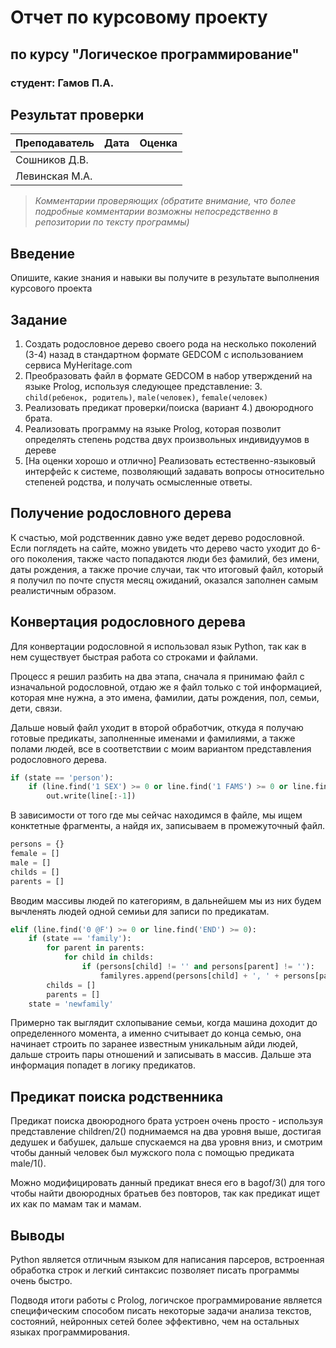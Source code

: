# Отчет по курсовому проекту
## по курсу "Логическое программирование"

### студент: Гамов П.А.

## Результат проверки

| Преподаватель     | Дата         |  Оценка       |
|-------------------|--------------|---------------|
| Сошников Д.В. |              |               |
| Левинская М.А.|              |               |

> *Комментарии проверяющих (обратите внимание, что более подробные комментарии возможны непосредственно в репозитории по тексту программы)*

## Введение

Опишите, какие знания и навыки вы получите в результате выполнения курсового проекта

## Задание

 1. Создать родословное дерево своего рода на несколько поколений (3-4) назад в стандартном формате GEDCOM с использованием сервиса MyHeritage.com
 2. Преобразовать файл в формате GEDCOM в набор утверждений на языке Prolog, используя следующее представление: 3. `child(ребенок, родитель)`, `male(человек)`, `female(человек)`
 3. Реализовать предикат проверки/поиска (вариант 4.) двоюродного брата.
 4. Реализовать программу на языке Prolog, которая позволит определять степень родства двух произвольных индивидуумов в дереве
 5. [На оценки хорошо и отлично] Реализовать естественно-языковый интерфейс к системе, позволяющий задавать вопросы относительно степеней родства, и получать осмысленные ответы.

## Получение родословного дерева

<!-- Опишите, как вы получили родословное дерево в формате GEDCOM, сколько в нем индивидуумов. -->

К счастью, мой родственник давно уже ведет дерево родословной. Если поглядеть на сайте, можно увидеть что дерево часто уходит до 6-ого поколения, также часто попадаются люди без фамилий, без имени, даты рождения, а также прочие случаи, так что итоговый файл, который я получил по почте спустя месяц ожиданий, оказался заполнен самым реалистичным образом.

## Конвертация родословного дерева

<!-- Опишите, какой язык/языки вы решили использовать для решения этой задачи и почему. Опишите принцип действия программы и приведите ключевые фрагменты
программы, позволяющие понять основные моменты решения. -->

Для конвертации родословной я использовал язык Python, так как в нем существует быстрая работа со строками и файлами.

Процесс я решил разбить на два этапа, сначала я принимаю файл с изначальной родословной, отдаю же я файл только с той информацией, которая мне нужна, а это имена, фамилии, даты рождения, пол, семьи, дети, связи.

Дальше новый файл уходит в второй обработчик, откуда я получаю готовые предикаты, заполненные именами и фамилиями, а также полами людей, все в соответствии с моим вариантом представления родословного дерева.

```python
if (state == 'person'):
    if (line.find('1 SEX') >= 0 or line.find('1 FAMS') >= 0 or line.find('1 FAMC') >= 0 or line.find('1 NAME') >= 0):
        out.write(line[:-1])
```

В зависимости от того где мы сейчас находимся в файле, мы ищем конктетные фрагменты, а найдя их, записываем в промежуточный файл.

```python
persons = {}
female = []
male = []
childs = []
parents = []
```

Вводим массивы людей по категориям, в дальнейшем мы из них будем вычленять людей одной семиьи для записи по предикатам.

```python
elif (line.find('0 @F') >= 0 or line.find('END') >= 0):
    if (state == 'family'):
        for parent in parents:
            for child in childs:
                if (persons[child] != '' and persons[parent] != ''):
                    familyres.append(persons[child] + ', ' + persons[parent])
        childs = []
        parents = []
    state = 'newfamily'
```

Примерно так выглядит схлопывание семьи, когда машина доходит до определенного момента, а именно считывает до конца семью, она начинает строить по заранее известным уникальным айди людей, дальше строить пары отношений и записывать в массив. Дальше эта информация попадет в логику предикатов.

## Предикат поиска родственника

<!-- Опишите, как устроен предикат поиска родственника, приведите его исходный код и примеры запросов/ответов (протокол работы). -->

<!-- ## Определение степени родства -->

<!-- Приведите описание метода решения, важные фрагменты исходного кода, протокол работы. -->

<!-- ## Естественно-языковый интерфейс -->

Предикат поиска двоюродного брата устроен очень просто - используя представление children/2() поднимаемся на два уровня выше, достигая дедушек и бабушек, дальше спускаемся на два уровня вниз, и смотрим чтобы данный человек был мужского пола с помощью предиката male/1().

Можно модифицировать данный предикат внеся его в bagof/3() для того чтобы найти двоюродных братьев без повторов, так как предикат ищет их как по мамам так и мамам.

## Выводы

<!-- Сформулируйте *содержательные* выводы по курсовому проекту в целом. Чему он вас научила?
Над чем заставила задуматься? Помните, что несодержательные выводы -
самая частая причина снижения оценки. -->

Python является отличным языком для написания парсеров, встроенная обработка строк и легкий синтаксис позволяет писать программы очень быстро.

Подводя итоги работы с Prolog, логичское программирование является специфическим способом писать некоторые задачи анализа текстов, состояний, нейронных сетей более эффективно, чем на остальных языках программирования.

